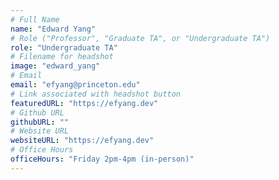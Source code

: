 ```yaml
---
# Full Name
name: "Edward Yang"
# Role ("Professor", "Graduate TA", or "Undergraduate TA")
role: "Undergraduate TA"
# Filename for headshot
image: "edward_yang"
# Email
email: "efyang@princeton.edu"
# Link associated with headshot button
featuredURL: "https://efyang.dev"
# Github URL
githubURL: ""
# Website URL
websiteURL: "https://efyang.dev"
# Office Hours
officeHours: "Friday 2pm-4pm (in-person)"
---
```

